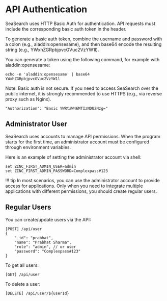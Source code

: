 # API Authentication
SeaSearch uses HTTP Basic Auth for authentication. API requests must include the corresponding basic auth token in the header.

To generate a basic auth token, combine the username and password with a colon (e.g., aladdin:opensesame), and then base64 encode the resulting string (e.g., YWxhZGRpbjpvcGVuc2VzYW1l).

You can generate a token using the following command, for example with aladdin:opensesame:

```
echo -n 'aladdin:opensesame' | base64
YWxhZGRpbjpvcGVuc2VzYW1l
```
Note: Basic auth is not secure. If you need to access SeaSearch over the public internet, it is strongly recommended to use HTTPS (e.g., via reverse proxy such as Nginx).
```
"Authorization": "Basic YWRtaW46MTIzNDU2Nzg="
```

## Administrator User
SeaSearch uses accounts to manage API permissions. When the program starts for the first time, an administrator account must be configured through environment variables.

Here is an example of setting the administrator account via shell:
```
set ZINC_FIRST_ADMIN_USER=admin
set ZINC_FIRST_ADMIN_PASSWORD=Complexpass#123
```
!!! tip 
In most scenarios, you can use the administrator account to provide access for applications. Only when you need to integrate multiple applications with different permissions, you should create regular users.


## Regular Users
You can create/update users via the API:
```
[POST] /api/user
{ 
    "_id": "prabhat",
    "name": "Prabhat Sharma",
    "role": "admin", // or user
    "password": "Complexpass#123"
}
```
To get all users:
```
[GET] /api/user
```
To delete a user:
```
[DELETE] /api/user/${userId}
```
